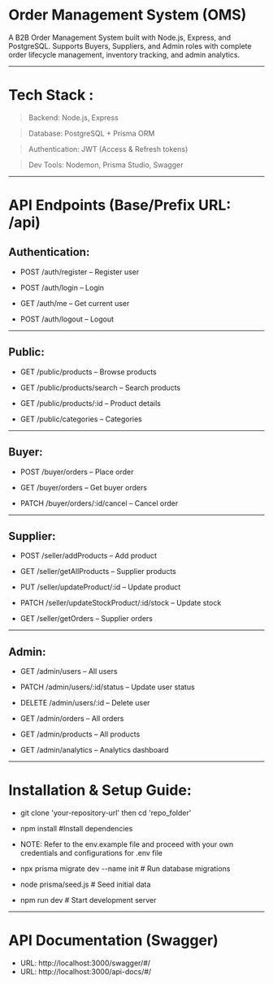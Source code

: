 # Order Management System (OMS)
A B2B Order Management System built with Node.js, Express, and PostgreSQL. Supports Buyers, Suppliers, and Admin roles with complete order lifecycle management, inventory tracking, and admin analytics.

---

# Tech Stack :

> Backend: Node.js, Express

> Database: PostgreSQL + Prisma ORM

> Authentication: JWT (Access & Refresh tokens)

> Dev Tools: Nodemon, Prisma Studio, Swagger

---

# API Endpoints (Base/Prefix URL: /api)

## **Authentication**:

* POST /auth/register – Register user

* POST /auth/login – Login

* GET /auth/me – Get current user

* POST /auth/logout – Logout
---
## **Public**:

* GET /public/products – Browse products

* GET /public/products/search – Search products

* GET /public/products/:id – Product details

* GET /public/categories – Categories
---
## **Buyer**:

* POST /buyer/orders – Place order

* GET /buyer/orders – Get buyer orders

* PATCH /buyer/orders/:id/cancel – Cancel order
---
## **Supplier**:

* POST /seller/addProducts – Add product

* GET /seller/getAllProducts – Supplier products

* PUT /seller/updateProduct/:id – Update product

* PATCH /seller/updateStockProduct/:id/stock – Update stock

* GET /seller/getOrders – Supplier orders
---
## **Admin**:

* GET /admin/users – All users

* PATCH /admin/users/:id/status – Update user status

* DELETE /admin/users/:id – Delete user

* GET /admin/orders – All orders

* GET /admin/products – All products

* GET /admin/analytics – Analytics dashboard

---

# Installation & Setup Guide:

* git clone 'your-repository-url' then cd 'repo_folder'

* npm install #Install dependencies

* NOTE: Refer to the env.example file and proceed with your own credentials and configurations for .env file 

* npx prisma migrate dev --name init # Run database migrations

* node prisma/seed.js # Seed initial data

* npm run dev # Start development server

---

# API Documentation (Swagger)
* URL: http://localhost:3000/swagger/#/
* URL: http://localhost:3000/api-docs/#/


